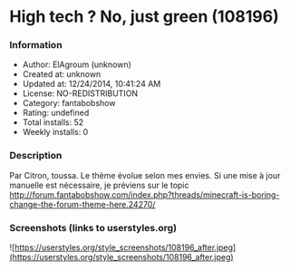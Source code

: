 # High tech ? No, just green (108196)

### Information
- Author: ElAgroum (unknown)
- Created at: unknown
- Updated at: 12/24/2014, 10:41:24 AM
- License: NO-REDISTRIBUTION
- Category: fantabobshow
- Rating: undefined
- Total installs: 52
- Weekly installs: 0


### Description
Par Citron, toussa.
Le thème évolue selon mes envies. Si une mise à jour manuelle est nécessaire, je préviens sur le topic
http://forum.fantabobshow.com/index.php?threads/minecraft-is-boring-change-the-forum-theme-here.24270/


### Screenshots (links to userstyles.org)
![https://userstyles.org/style_screenshots/108196_after.jpeg](https://userstyles.org/style_screenshots/108196_after.jpeg)


